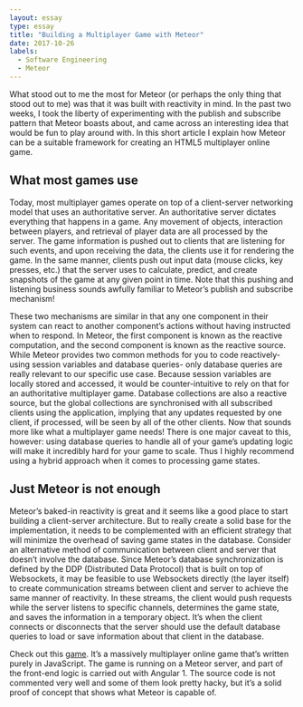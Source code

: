 ```yaml
---
layout: essay
type: essay
title: "Building a Multiplayer Game with Meteor"
date: 2017-10-26
labels:
  - Software Engineering
  - Meteor
---
```


What stood out to me the most for Meteor (or perhaps the only thing that stood out to me) was that it was built with reactivity in mind. In the past two weeks, I took the liberty of experimenting with the publish and subscribe pattern that Meteor boasts about, and came across an interesting idea that would be fun to play around with. In this short article I explain how Meteor can be a suitable framework for creating an HTML5 multiplayer online game.

<h2>What most games use</h2>

Today, most multiplayer games operate on top of a client-server networking model that uses an authoritative server. An authoritative server dictates everything that happens in a game. Any movement of objects, interaction between players, and retrieval of player data are all processed by the server. The game information is pushed out to clients that are listening for such events, and upon receiving the data, the clients use it for rendering the game. In the same manner, clients push out input data (mouse clicks, key presses, etc.) that the server uses to calculate, predict, and create snapshots of the game at any given point in time. Note that this pushing and listening business sounds awfully familiar to Meteor’s publish and subscribe mechanism!

These two mechanisms are similar in that any one component in their system can react to another component’s actions without having instructed when to respond. In Meteor, the first component is known as the reactive computation, and the second component is known as the reactive source. While Meteor provides two common methods for you to code reactively- using session variables and database queries- only database queries are really relevant to our specific use case. Because session variables are locally stored and accessed, it would be counter-intuitive to rely on that for an authoritative multiplayer game. Database collections are also a reactive source, but the global collections are synchronised with all subscribed clients using the application, implying that any updates requested by one client, if processed, will be seen by all of the other clients. Now that sounds more like what a multiplayer game needs! There is one major caveat to this, however: using database queries to handle all of your game’s updating logic will make it incredibly hard for your game to scale. Thus I highly recommend using a hybrid approach when it comes to processing game states.

<h2> Just Meteor is not enough </h2>

Meteor’s baked-in reactivity is great and it seems like a good place to start building a client-server architecture. But to really create a solid base for the implementation, it needs to be complemented with an efficient strategy that will minimize the overhead of saving game states in the database. Consider an alternative method of communication between client and server that doesn’t involve the database. Since Meteor’s database synchronization is defined by the DDP (Distributed Data Protocol) that is built on top of Websockets, it may be feasible to use Websockets directly (the layer itself) to create communication streams between client and server to achieve the same manner of reactivity. In these streams, the client would push requests while the server listens to specific channels, determines the game state, and saves the information in a temporary object. It’s when the client connects or disconnects that the server should use the default database queries to load or save information about that client in the database.

Check out this [game](https://github.com/ironbane/ironbane). It’s a massively multiplayer online game that’s written purely in JavaScript. The game is running on a Meteor server, and part of the front-end logic is carried out with Angular 1. The source code is not commented very well and some of them look pretty hacky, but it’s a solid proof of concept that shows what Meteor is capable of.
